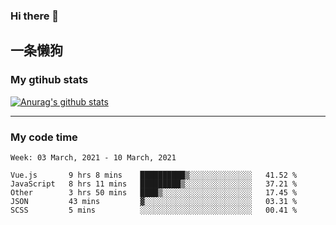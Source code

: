 ### Hi there 👋

## 一条懒狗
<!--
**kiss-me-quickly/kiss-me-quickly** is a ✨ _special_ ✨ repository because its `README.md` (this file) appears on your GitHub profile.

Here are some ideas to get you started:

- 🔭 I’m currently working on ...
- 🌱 I’m currently learning ...
- 👯 I’m looking to collaborate on ...
- 🤔 I’m looking for help with ...
- 💬 Ask me about ...
- 📫 How to reach me: ...
- 😄 Pronouns: ...
- ⚡ Fun fact: ...
-->


### My gtihub stats

[![Anurag's github stats](https://github-readme-stats.vercel.app/api?username=kiss-me-quickly)](https://github.com/anuraghazra/github-readme-stats)

***

### My code time

<!--START_SECTION:waka-->
```text
Week: 03 March, 2021 - 10 March, 2021

Vue.js       9 hrs 8 mins    ██████████▒░░░░░░░░░░░░░░   41.52 % 
JavaScript   8 hrs 11 mins   █████████▒░░░░░░░░░░░░░░░   37.21 % 
Other        3 hrs 50 mins   ████▒░░░░░░░░░░░░░░░░░░░░   17.45 % 
JSON         43 mins         ▓░░░░░░░░░░░░░░░░░░░░░░░░   03.31 % 
SCSS         5 mins          ░░░░░░░░░░░░░░░░░░░░░░░░░   00.41 % 
```
<!--END_SECTION:waka-->
